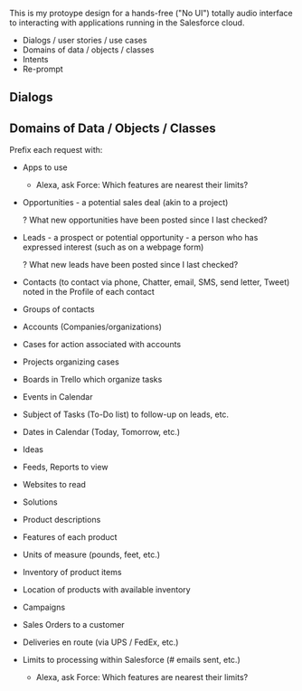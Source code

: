 This is my protoype design for a hands-free ("No UI") totally audio interface 
to interacting with applications running in the Salesforce cloud.

* Dialogs / user stories / use cases
* Domains of data / objects / classes
* Intents
* Re-prompt

## <a name="Dialogs"> Dialogs</a>


## <a name="Domains"> Domains of Data / Objects / Classes</a>
Prefix each request with:

* Apps to use

  * Alexa, ask Force: Which features are nearest their limits?

* Opportunities - a potential sales deal (akin to a project)

  ? What new opportunities have been posted since I last checked?

* Leads - a prospect or potential opportunity - a person who has expressed interest (such as on a webpage form)

  ? What new leads have been posted since I last checked?

* Contacts (to contact via phone, Chatter, email, SMS, send letter, Tweet) noted in the Profile of each contact
* Groups of contacts

* Accounts (Companies/organizations)

* Cases for action associated with accounts
* Projects organizing cases
* Boards in Trello which organize tasks
* Events in Calendar
* Subject of Tasks (To-Do list) to follow-up on leads, etc.
* Dates in Calendar (Today, Tomorrow, etc.)
* Ideas

* Feeds, Reports to view
* Websites to read

* Solutions
* Product descriptions
* Features of each product 
* Units of measure (pounds, feet, etc.)
* Inventory of product items
* Location of products with available inventory

* Campaigns
* Sales Orders to a customer
* Deliveries en route (via UPS / FedEx, etc.)

* Limits to processing within Salesforce (# emails sent, etc.)

  * Alexa, ask Force: Which features are nearest their limits?
